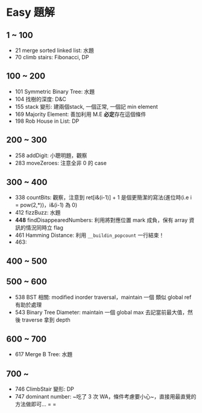 # Easy 題解

## 1 ~ 100
* 21 merge sorted linked list: 水題
* 70 climb stairs: Fibonacci, DP

## 100 ~ 200
* 101 Symmetric Binary Tree: 水題
* 104 找樹的深度: D&C
* 155 stack 變形: 建兩個stack, 一個正常, 一個記 min element
* 169 Majority Element: 善加利用 M.E **必定**存在這個條件
* 198 Rob House in List: DP

## 200 ~ 300
* 258 addDigit: 小聰明題，觀察
* 283 moveZeroes: 注意全非 0 的 case

## 300 ~ 400
* 338 countBits: 觀察，注意到 ret[i&(i-1)] + 1 是個更簡潔的寫法(進位時(i.e i = pow(2,\*))，i&(i-1) 為 0)
* 412 fizzBuzz: 水題
* **448** findDisappearedNumbers: 利用將對應位置 mark 成負，保有 array 資訊的情況同時立 flag
* 461 Hamming Distance: 利用 `__buildin_popcount` 一行結束！
* 463: 

## 400 ~ 500

## 500 ~ 600
* 538 BST 相關: modified inorder traversal，maintain 一個 類似 global ref 有助於處理
* 543 Binary Tree Diameter: maintain 一個 global max 去記當前最大值，然後 traverse 拿到 depth

## 600 ~ 700
* 617 Merge B Tree: 水題

## 700 ~
* 746 ClimbStair 變形: DP
* 747 dominant number: ~吃了 3 次 WA，條件考慮要小心~，直接用最直覺的方法做即可... = =


